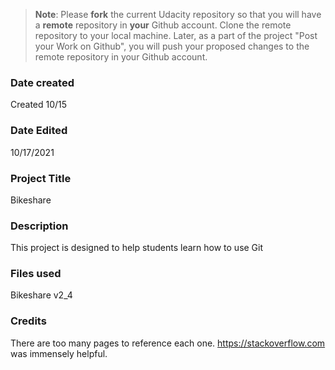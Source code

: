 >**Note**: Please **fork** the current Udacity repository so that you will have a **remote** repository in **your** Github account. Clone the remote repository to your local machine. Later, as a part of the project "Post your Work on Github", you will push your proposed changes to the remote repository in your Github account.

### Date created
Created 10/15

### Date Edited
10/17/2021

### Project Title
Bikeshare

### Description
This project is designed to help students learn how to use Git

### Files used
Bikeshare v2_4

### Credits
There are too many pages to reference each one. https://stackoverflow.com was immensely helpful.

